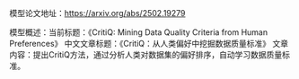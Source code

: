模型论文地址：https://arxiv.org/abs/2502.19279

模型概述：当前标题：《CritiQ: Mining Data Quality Criteria from Human Preferences》
中文文章标题：《CritiQ：从人类偏好中挖掘数据质量标准》
文章内容：提出CritiQ方法，通过分析人类对数据集的偏好排序，自动学习数据质量标准。

